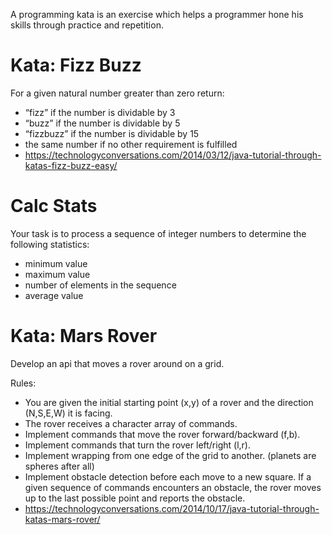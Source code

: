 A programming kata is an exercise which helps a programmer hone his skills through practice and repetition.

# Kata: Fizz Buzz
For a given natural number greater than zero return: 

* “fizz” if the number is dividable by 3  
* “buzz” if the number is dividable by 5  
* “fizzbuzz” if the number is dividable by 15  
* the same number if no other requirement is fulfilled   
* https://technologyconversations.com/2014/03/12/java-tutorial-through-katas-fizz-buzz-easy/

# Calc Stats
Your task is to process a sequence of integer numbers
to determine the following statistics:

* minimum value
* maximum value
* number of elements in the sequence
* average value

# Kata: Mars Rover
Develop an api that moves a rover around on a grid.
  
Rules:
  
* You are given the initial starting point (x,y) of a rover and the direction (N,S,E,W) it is facing.
* The rover receives a character array of commands.
* Implement commands that move the rover forward/backward (f,b).
* Implement commands that turn the rover left/right (l,r).
* Implement wrapping from one edge of the grid to another. (planets are spheres after all)
* Implement obstacle detection before each move to a new square. If a given sequence of commands encounters an obstacle, the rover moves up to the last possible point and reports the obstacle.
* https://technologyconversations.com/2014/10/17/java-tutorial-through-katas-mars-rover/
